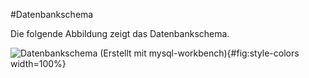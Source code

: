 #Datenbankschema

Die folgende Abbildung zeigt das Datenbankschema.

![Datenbankschema (Erstellt mit mysql-workbench)](../images/db_.png){#fig:style-colors width=100%}
